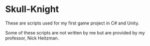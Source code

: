 # Skull-Knight
These are scripts used for my first game project in C# and Unity.

Some of these scripts are not written by me but are provided by my professor, Nick Heitzman.
